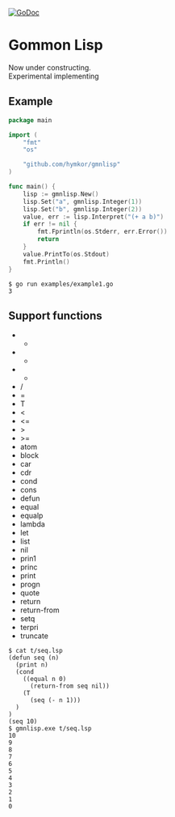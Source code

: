 [![GoDoc](https://godoc.org/github.com/hymkor/gmnlisp?status.svg)](https://godoc.org/github.com/hymkor/gmnlisp)

Gommon Lisp
===========

Now under constructing.  
Experimental implementing

Example
-------

```go
package main

import (
	"fmt"
	"os"

	"github.com/hymkor/gmnlisp"
)

func main() {
	lisp := gmnlisp.New()
	lisp.Set("a", gmnlisp.Integer(1))
	lisp.Set("b", gmnlisp.Integer(2))
	value, err := lisp.Interpret("(+ a b)")
	if err != nil {
		fmt.Fprintln(os.Stderr, err.Error())
		return
	}
	value.PrintTo(os.Stdout)
	fmt.Println()
}
```

```
$ go run examples/example1.go
3
```

Support functions
-----------------

- *
- +
- -
- /
- =
- T
- \<
- \<=
- \>
- \>=
- atom
- block
- car
- cdr
- cond
- cons
- defun
- equal
- equalp
- lambda
- let
- list
- nil
- prin1
- princ
- print
- progn
- quote
- return
- return-from
- setq
- terpri
- truncate

```
$ cat t/seq.lsp
(defun seq (n)
  (print n)
  (cond
    ((equal n 0)
      (return-from seq nil))
    (T
      (seq (- n 1)))
  )
)
(seq 10)
$ gmnlisp.exe t/seq.lsp
10
9
8
7
6
5
4
3
2
1
0
```
